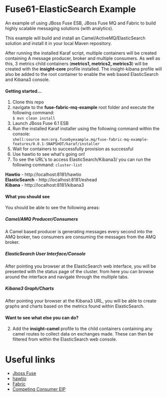 Fuse61-ElasticSearch Example
============================

An example of using JBoss Fuse ESB, JBoss Fuse MQ and Fabric to build highly scalable messaging solutions (with analytics).

This example will build and install an Camel/ActiveMQ/ElasticSearch solution and install it in your local Maven repository.

After running the installed Karaf script, multiple containers will be created containing A message producer, broker and multiple consumers. As well as this, 3 metrics child containers (**metrics1, metrics2, metrics3**) will be created with the **insight-core** profile installed. The insight-kibana profile will also be added to the root container to enable the web based ElasticSearch and Kibana3 console.

<h4>Getting started...</h4>

1. Clone this repo  
2. navigate to the **fuse-fabric-mq-example** root folder and execute the following command:  
`$ mvn clean install`  
4. Launch JBoss Fuse 6.1 ESB  
5. Run the installed Karaf installer using the following command within the console:  
`shell:source mvn:org.fusebyexample.mq/fuse-fabric-mq-example-features/0.0.1-SNAPSHOT/karaf/installer`  
6. Wait for containers to successfully provision as successful  
7. Use hawtio to see what's going on!
8. To see the URL's to access ElasticSearch/Kibana3/ you can run the following command:
`cluster-list`  

**Hawtio** - http://localhost:8181/hawtio  
**ElasticSearch** - http://localhost:8181/eshead  
**Kibana** - http://localhost:8181/kibana3  

<h4>What you should see</h4>
You should be able to see the following areas:

<h5>Camel/AMQ Producer/Consumers</h5>
A Camel based producer is generating messages every second into the AMQ broker, two consumers are consuming the messages from the AMQ broker.

<h5>ElasticSearch User Interface/Console</h5>
After pointing you browser at the ElasticSearch web interface, you will be presented with the status page of the cluster. from here you can browse around the interface and navigate through the multiple tabs.

<h5>Kibana3 Graph/Charts</h5>
After pointing your browser at the Kibana3 URL, you will be able to create graphs and charts based on the metrics found within ElasticSearch.

<h4>Want to see what else you can do?</h4>

2. Add the **insight-camel** profile to the child containers containing any camel routes to collect data on exchanges made. These can then be filtered from within the ElasticSearch web console.

# Useful links

* [Jboss Fuse](https://access.redhat.com/site/documentation/JBoss_Fuse/)
* [hawtio](http://hawt.io/)
* [Fabric](http://fabric8.io)
* [Competing Consumer EIP](http://www.enterpriseintegrationpatterns.com/CompetingConsumers.html)

